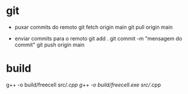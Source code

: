 # git

- puxar commits do remoto
git fetch origin main
git pull origin main

- enviar commits para o remoto
git add .
git commit -m "mensagem do commit"
git push origin main

# build
g++ -o build/freecell src/*.cpp
g++ -o build/freecell.exe src/*.cpp
